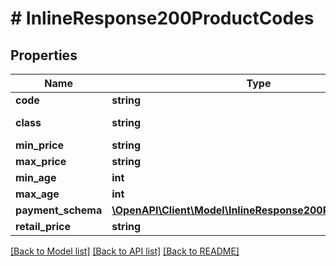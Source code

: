 # # InlineResponse200ProductCodes

## Properties

Name | Type | Description | Notes
------------ | ------------- | ------------- | -------------
**code** | **string** |  | [optional] 
**class** | **string** | pricing class | [optional] 
**min_price** | **string** |  | [optional] 
**max_price** | **string** |  | [optional] 
**min_age** | **int** |  | [optional] 
**max_age** | **int** |  | [optional] 
**payment_schema** | [**\OpenAPI\Client\Model\InlineResponse200PaymentSchema**](InlineResponse200PaymentSchema.md) |  | [optional] 
**retail_price** | **string** |  | [optional] 

[[Back to Model list]](../../README.md#documentation-for-models) [[Back to API list]](../../README.md#documentation-for-api-endpoints) [[Back to README]](../../README.md)


